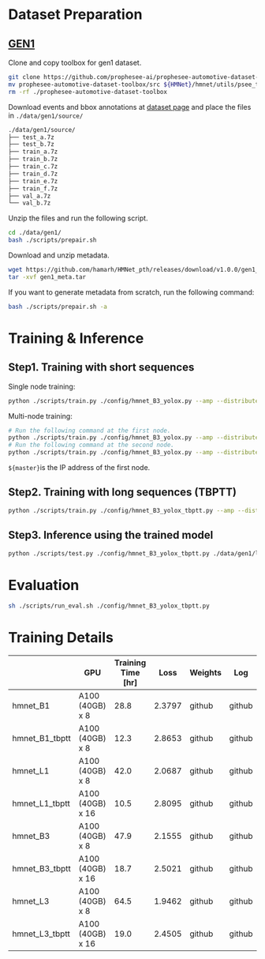 # Dataset Preparation

## [GEN1](https://www.prophesee.ai/2020/01/24/prophesee-gen1-automotive-detection-dataset/)

Clone and copy toolbox for gen1 dataset.

```bash
git clone https://github.com/prophesee-ai/prophesee-automotive-dataset-toolbox.git
mv prophesee-automotive-dataset-toolbox/src ${HMNet}/hmnet/utils/psee_toolbox
rm -rf ./prophesee-automotive-dataset-toolbox
```

Download events and bbox annotations at [dataset page](https://www.prophesee.ai/2020/01/24/prophesee-gen1-automotive-detection-dataset/) and place the files in `./data/gen1/source/`

```bash
./data/gen1/source/
├── test_a.7z
├── test_b.7z
├── train_a.7z
├── train_b.7z
├── train_c.7z
├── train_d.7z
├── train_e.7z
├── train_f.7z
├── val_a.7z
└── val_b.7z
```

Unzip the files and run the following script.

```bash
cd ./data/gen1/
bash ./scripts/prepair.sh
```

Download and unzip metadata.

```bash
wget https://github.com/hamarh/HMNet_pth/releases/download/v1.0.0/gen1_meta.tar
tar -xvf gen1_meta.tar
```

If you want to generate metadata from scratch, run the following command:

```bash
bash ./scripts/prepair.sh -a
```

# Training & Inference

## Step1. Training with short sequences

Single node training:

```bash
python ./scripts/train.py ./config/hmnet_B3_yolox.py --amp --distributed
```

Multi-node training:

```bash
# Run the following command at the first node.
python ./scripts/train.py ./config/hmnet_B3_yolox.py --amp --distributed --master ${master} --node 1/2
# Run the following command at the second node.
python ./scripts/train.py ./config/hmnet_B3_yolox.py --amp --distributed --master ${master} --node 2/2
```

`${master}`is the IP address of the first node.

## Step2. Training with long sequences (TBPTT)

```bash
python ./scripts/train.py ./config/hmnet_B3_yolox_tbptt.py --amp --distributed
```

## Step3. Inference using the trained model

```bash
python ./scripts/test.py ./config/hmnet_B3_yolox_tbptt.py ./data/gen1/list/test/ ./data/gen1/ --fast --speed_test
```

# Evaluation

```bash
sh ./scripts/run_eval.sh ./config/hmnet_B3_yolox_tbptt.py
```

# Training Details

|  | GPU | Training Time [hr] | Loss | Weights | Log |
| --- | --- | --- | --- | --- | --- |
| hmnet_B1 | A100 (40GB) x 8 | 28.8 | 2.3797 | github | github |
| hmnet_B1_tbptt | A100 (40GB) x 8 | 12.3 | 2.8653 | github | github |
| hmnet_L1 | A100 (40GB) x 8 | 42.0 | 2.0687 | github | github |
| hmnet_L1_tbptt | A100 (40GB) x 16 | 10.5 | 2.8095 | github | github |
| hmnet_B3 | A100 (40GB) x 8 | 47.9 | 2.1555 | github | github |
| hmnet_B3_tbptt | A100 (40GB) x 16 | 18.7 | 2.5021 | github | github |
| hmnet_L3 | A100 (40GB) x 8 | 64.5 | 1.9462 | github | github |
| hmnet_L3_tbptt | A100 (40GB) x 16 | 19.0 | 2.4505 | github | github |
